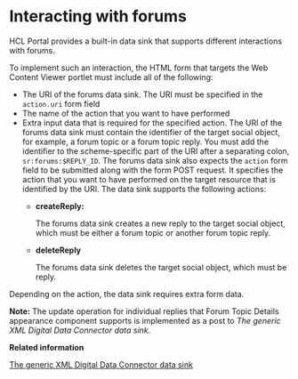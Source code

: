# Interacting with forums

HCL Portal provides a built-in data sink that supports different interactions with forums.

To implement such an interaction, the HTML form that targets the Web Content Viewer portlet must include all of the following:

-   The URI of the forums data sink. The URI must be specified in the `action.uri` form field
-   The name of the action that you want to have performed
-   Extra input data that is required for the specified action. The URI of the forums data sink must contain the identifier of the target social object, for example, a forum topic or a forum topic reply. You must add the identifier to the scheme-specific part of the URI after a separating colon, `sr:forums:$REPLY_ID`. The forums data sink also expects the `action` form field to be submitted along with the form POST request. It specifies the action that you want to have performed on the target resource that is identified by the URI. The data sink supports the following actions:
    -   **createReply:**

        The forums data sink creates a new reply to the target social object, which must be either a forum topic or another forum topic reply.

    -   **deleteReply**

        The forums data sink deletes the target social object, which must be reply.


Depending on the action, the data sink requires extra form data.

**Note:** The update operation for individual replies that Forum Topic Details appearance component supports is implemented as a post to *The generic XML Digital Data Connector data sink*.


**Related information**  


[The generic XML Digital Data Connector data sink](../social/plrf_use_gen_xml_ddc_datasink.md)


